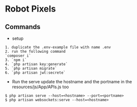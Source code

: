 # Robot Pixels

## Commands
* setup
```
1. duplicate the .env-example file with name .env
2. run the following command
`composer i`
3. `npm i`
4. `php artisan key:generate`
5. `php artisan migrate`
6. `php artisan jwt:secrete`
```
* Run the serve
update the hostname and the portname in the resources/js/App/APIs.js too
```
$ php artisan serve --host=<hostname> --port=<portname>
$ php artisan websockets:serve --host=<hostname>
```
